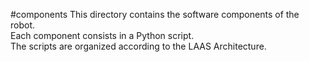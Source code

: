 #components
This directory contains the software components of the robot.<br />
Each component consists in a Python script.<br />
The scripts are organized according to the LAAS Architecture.<br />
